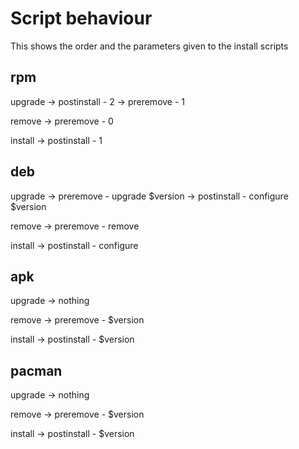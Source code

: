 # Script behaviour

This shows the order and the parameters given to the install scripts

## rpm

upgrade
-> postinstall - 2
-> preremove - 1

remove
-> preremove - 0

install
-> postinstall - 1

## deb

upgrade
-> preremove - upgrade $version
-> postinstall - configure $version

remove
-> preremove - remove

install
-> postinstall - configure

## apk

upgrade
-> nothing

remove
-> preremove - $version

install
-> postinstall - $version

## pacman

upgrade
-> nothing

remove
-> preremove - $version

install
-> postinstall - $version
